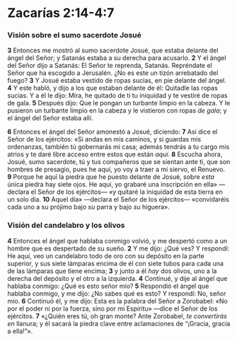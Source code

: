 # Zacarías 2:14-4:7

### **Visión sobre el sumo sacerdote Josué**

**3** Entonces me mostró al sumo sacerdote Josué, que estaba delante del ángel del Señor; y Satanás estaba a su derecha para acusarlo. **2** Y el ángel del Señor dijo a Satanás: El Señor te reprenda, Satanás. Repréndate el Señor que ha escogido a Jerusalén. ¿No es este un tizón arrebatado del fuego? **3** Y Josué estaba vestido de ropas sucias, en pie delante del ángel. **4** Y este habló, y dijo a los que estaban delante de él: Quitadle las ropas sucias. Y a él le dijo: Mira, he quitado de ti tu iniquidad y te vestiré de ropas de gala. **5** Después dijo: Que le pongan un turbante limpio en la cabeza. Y le pusieron un turbante limpio en la cabeza y le vistieron con ropas *de gala*; y el ángel del Señor estaba allí.

**6** Entonces el ángel del Señor amonestó a Josué, diciendo: **7** Así dice el Señor de los ejércitos: «Si andas en mis caminos, y si guardas mis ordenanzas, también tú gobernarás mi casa; además tendrás a tu cargo mis atrios y te daré libre acceso entre estos que están *aquí*. **8** Escucha ahora, Josué, sumo sacerdote, tú y tus compañeros que se sientan ante ti, que son hombres de presagio, pues he aquí, yo voy a traer a mi siervo, el Renuevo. **9** Porque he aquí la piedra que he puesto delante de Josué, sobre *esta* única piedra hay siete ojos. He aquí, yo grabaré una inscripción en ella» —declara el Señor de los ejércitos— «y quitaré la iniquidad de esta tierra en un solo día. **10** Aquel día» —declara el Señor de los ejércitos— «convidaréis cada uno a su prójimo bajo *su* parra y bajo *su* higuera».

### **Visión del candelabro y los olivos**

**4** Entonces el ángel que hablaba conmigo volvió, y me despertó como a un hombre que es despertado de su sueño. **2** Y me dijo: ¿Qué ves? Y respondí: He aquí, veo un candelabro todo de oro con su depósito en la parte superior, y sus siete lámparas encima de él con siete tubos para cada una de las lámparas que tiene encima; **3** y junto a él *hay* dos olivos, uno a la derecha del depósito y el otro a la izquierda. **4** Continué, y dije al ángel que hablaba conmigo: ¿Qué es esto señor mío? **5** Respondió el ángel que hablaba conmigo, y me dijo: ¿No sabes qué es esto? Y respondí: No, señor mío. **6** Continuó él, y me dijo: Esta es la palabra del Señor a Zorobabel: «No por el poder ni por la fuerza, sino por mi Espíritu» —dice el Señor de los ejércitos. **7** «¿Quién eres tú, oh gran monte? Ante Zorobabel, *te convertirás en* llanura; y él sacará la piedra clave entre aclamaciones de “¡Gracia, gracia a ella\!”».
